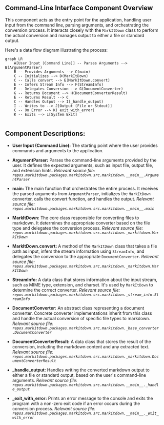 ## Command-Line Interface Component Overview

This component acts as the entry point for the application, handling user input from the command line, parsing arguments, and orchestrating the conversion process. It interacts closely with the `MarkItDown` class to perform the actual conversion and manages output to either a file or standard output.

Here's a data flow diagram illustrating the process:

```mermaid
graph LR
    A[User Input (Command Line)] -- Parses Arguments --> B(ArgumentParser)
    B -- Provides Arguments --> C(main)
    C -- Initializes --> D(MarkItDown)
    C -- Calls convert --> E(MarkItDown.convert)
    E -- Infers Stream Info --> F(StreamInfo)
    E -- Delegates Conversion --> G(DocumentConverter)
    G -- Returns Document --> H(DocumentConverterResult)
    E -- Returns Result --> C
    C -- Handles Output --> I(_handle_output)
    I -- Writes to --> J[Output (File or Stdout)]
    C -- On Error --> K(_exit_with_error)
    K -- Exits --> L[System Exit]


```

## Component Descriptions:

- **User Input (Command Line):** The starting point where the user provides commands and arguments to the application.

- **ArgumentParser:** Parses the command-line arguments provided by the user. It defines the expected arguments, such as input file, output file, and extension hints. *Relevant source file: `repos.markitdown.packages.markitdown.src.markitdown.__main__.ArgumentParser`*

- **main:** The main function that orchestrates the entire process. It receives the parsed arguments from `ArgumentParser`, initializes the `MarkItDown` converter, calls the convert function, and handles the output. *Relevant source file: `repos.markitdown.packages.markitdown.src.markitdown.__main__.main`*

- **MarkItDown:** The core class responsible for converting files to markdown. It determines the appropriate converter based on the file type and delegates the conversion process. *Relevant source file: `repos.markitdown.packages.markitdown.src.markitdown._markitdown.MarkItDown`*

- **MarkItDown.convert:** A method of the `MarkItDown` class that takes a file path as input, infers the stream information using `StreamInfo`, and delegates the conversion to the appropriate `DocumentConverter`. *Relevant source file: `repos.markitdown.packages.markitdown.src.markitdown._markitdown.MarkItDown`*

- **StreamInfo:** A data class that stores information about the input stream, such as MIME type, extension, and charset. It's used by `MarkItDown` to determine the correct converter. *Relevant source file: `repos.markitdown.packages.markitdown.src.markitdown._stream_info.StreamInfo`*

- **DocumentConverter:** An abstract class representing a document converter. Concrete converter implementations inherit from this class and handle the actual conversion of specific file types to markdown. *Relevant source file: `repos.markitdown.packages.markitdown.src.markitdown._base_converter.DocumentConverter`*

- **DocumentConverterResult:** A data class that stores the result of the conversion, including the markdown content and any extracted text. *Relevant source file: `repos.markitdown.packages.markitdown.src.markitdown._markitdown.DocumentConverterResult`*

- **_handle_output:** Handles writing the converted markdown output to either a file or standard output, based on the user's command-line arguments. *Relevant source file: `repos.markitdown.packages.markitdown.src.markitdown.__main__._handle_output`*

- **_exit_with_error:** Prints an error message to the console and exits the program with a non-zero exit code if an error occurs during the conversion process. *Relevant source file: `repos.markitdown.packages.markitdown.src.markitdown.__main__._exit_with_error`*

